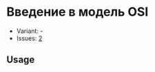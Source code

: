 # Введение в модель OSI

- Variant: -
- Issues: [2](https://github.com/nadevko/bsuir-CSnN-1/issues/2)

## Usage

<!-- How to run tasks, if it is a code. -->

